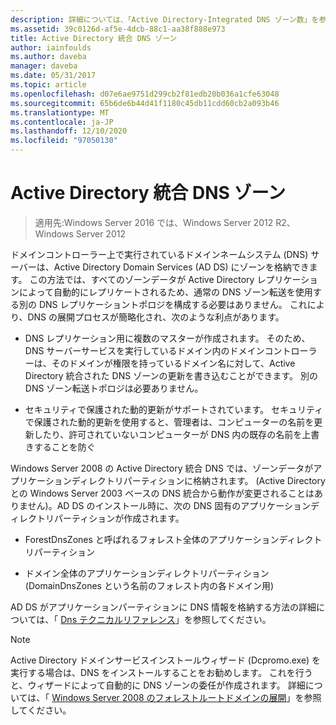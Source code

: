 ```yaml
---
description: 詳細については、「Active Directory-Integrated DNS ゾーン数」を参照してください。
ms.assetid: 39c0126d-af5e-4dcb-88c1-aa38f888e973
title: Active Directory 統合 DNS ゾーン
author: iainfoulds
ms.author: daveba
manager: daveba
ms.date: 05/31/2017
ms.topic: article
ms.openlocfilehash: d07e6ae9751d299cb2f81edb20b036a1cfe63048
ms.sourcegitcommit: 65b6de6b44d41f1180c45db11cdd60cb2a093b46
ms.translationtype: MT
ms.contentlocale: ja-JP
ms.lasthandoff: 12/10/2020
ms.locfileid: "97050130"
---
```

# <a name="active-directory-integrated-dns-zones"></a>Active Directory 統合 DNS ゾーン

> 適用先:Windows Server 2016 では、Windows Server 2012 R2、Windows Server 2012

ドメインコントローラー上で実行されているドメインネームシステム (DNS) サーバーは、Active Directory Domain Services (AD DS) にゾーンを格納できます。 この方法では、すべてのゾーンデータが Active Directory レプリケーションによって自動的にレプリケートされるため、通常の DNS ゾーン転送を使用する別の DNS レプリケーショントポロジを構成する必要はありません。 これにより、DNS の展開プロセスが簡略化され、次のような利点があります。

- DNS レプリケーション用に複数のマスターが作成されます。 そのため、DNS サーバーサービスを実行しているドメイン内のドメインコントローラーは、そのドメインが権限を持っているドメイン名に対して、Active Directory 統合された DNS ゾーンの更新を書き込むことができます。 別の DNS ゾーン転送トポロジは必要ありません。

- セキュリティで保護された動的更新がサポートされています。 セキュリティで保護された動的更新を使用すると、管理者は、コンピューターの名前を更新したり、許可されていないコンピューターが DNS 内の既存の名前を上書きすることを防ぐ

Windows Server 2008 の Active Directory 統合 DNS では、ゾーンデータがアプリケーションディレクトリパーティションに格納されます。 (Active Directory との Windows Server 2003 ベースの DNS 統合から動作が変更されることはありません)。AD DS のインストール時に、次の DNS 固有のアプリケーションディレクトリパーティションが作成されます。

- ForestDnsZones と呼ばれるフォレスト全体のアプリケーションディレクトリパーティション

- ドメイン全体のアプリケーションディレクトリパーティション (DomainDnsZones という名前のフォレスト内の各ドメイン用)

AD DS がアプリケーションパーティションに DNS 情報を格納する方法の詳細については、「 [Dns テクニカルリファレンス](/previous-versions/windows/it-pro/windows-server-2003/cc779926(v=ws.10))」を参照してください。

> [!NOTE]
> Active Directory ドメインサービスインストールウィザード (Dcpromo.exe) を実行する場合は、DNS をインストールすることをお勧めします。 これを行うと、ウィザードによって自動的に DNS ゾーンの委任が作成されます。 詳細については、「 [Windows Server 2008 のフォレストルートドメインの展開](/previous-versions/windows/it-pro/windows-server-2008-r2-and-2008/cc731174(v=ws.10))」を参照してください。
